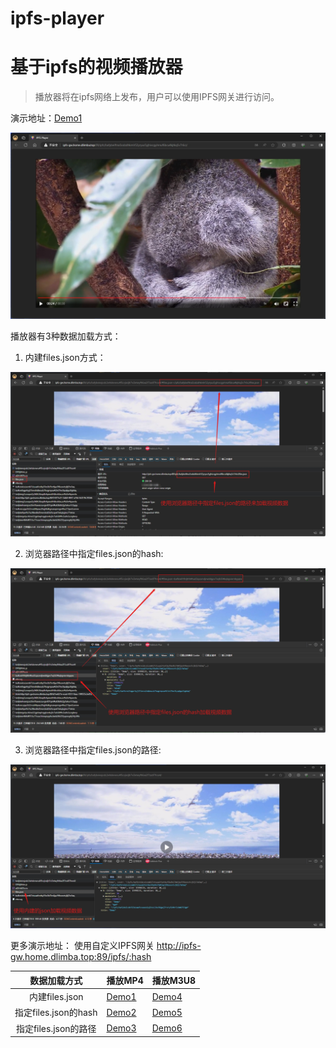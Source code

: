 # ipfs-player
# 基于ipfs的视频播放器


> 播放器将在ipfs网络上发布，用户可以使用IPFS网关进行访问。

演示地址：[Demo1](http://ipfs-gw.home.dlimba.top:89/ipfs/bafybeiesjodc2whdevwvu4f5cvjisdjh7vi3etwyfh6xa2f7zsdl7froo4/)

![播放页面](demo/screenshot-1709831272590.png)

播放器有3种数据加载方式：
1. 内建files.json方式：

![播放页面](demo/screenshot-1709830964701.png)

2. 浏览器路径中指定files.json的hash:

![播放页面](demo/screenshot-1709830826679.png)

3. 浏览器路径中指定files.json的路径:

![播放页面](demo/screenshot-1709830551933.png)

更多演示地址： 使用自定义IPFS网关 http://ipfs-gw.home.dlimba.top:89/ipfs/:hash

|      数据加载方式       | 播放MP4                                                                                                                                                                                                | 播放M3U8                                                                                                                                                                                               |
|:-----------------:|------------------------------------------------------------------------------------------------------------------------------------------------------------------------------------------------------|------------------------------------------------------------------------------------------------------------------------------------------------------------------------------------------------------|
|   内建files.json    | [Demo1](http://ipfs-gw.home.dlimba.top:89/ipfs/bafybeiesjodc2whdevwvu4f5cvjisdjh7vi3etwyfh6xa2f7zsdl7froo4/)                                                                                         | [Demo4](http://ipfs-gw.home.dlimba.top:89/ipfs/bafybeiftna5odzdhkmlr52yryus5yjhivcgylnnuf6bcu4kjtkq5v7r6ci/)                                                                                         |
| 指定files.json的hash | [Demo2](http://ipfs-gw.home.dlimba.top:89/ipfs/bafybeiesjodc2whdevwvu4f5cvjisdjh7vi3etwyfh6xa2f7zsdl7froo4/#files.json=bafkreigorocsvshb6udcomwtpdhpugs7adoqckqrrsvl7hf5suonxf5kqq)                  | [Demo5](http://ipfs-gw.home.dlimba.top:89/ipfs/bafybeiesjodc2whdevwvu4f5cvjisdjh7vi3etwyfh6xa2f7zsdl7froo4/#files.json=bafkreifrlfvljttht4tud3zpzxndjrwddgpv7sqfzl34kqbgviernbgqna)                  |
|  指定files.json的路径  | [Demo3](http://ipfs-gw.home.dlimba.top:89/ipfs/bafybeiesjodc2whdevwvu4f5cvjisdjh7vi3etwyfh6xa2f7zsdl7froo4/#files.json=/ipfs/bafybeiesjodc2whdevwvu4f5cvjisdjh7vi3etwyfh6xa2f7zsdl7froo4/files.json) | [Demo6](http://ipfs-gw.home.dlimba.top:89/ipfs/bafybeiesjodc2whdevwvu4f5cvjisdjh7vi3etwyfh6xa2f7zsdl7froo4/#files.json=/ipfs/bafybeiftna5odzdhkmlr52yryus5yjhivcgylnnuf6bcu4kjtkq5v7r6ci/files.json) |
